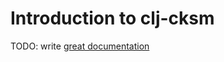 # Introduction to clj-cksm

TODO: write [great documentation](http://jacobian.org/writing/what-to-write/)

